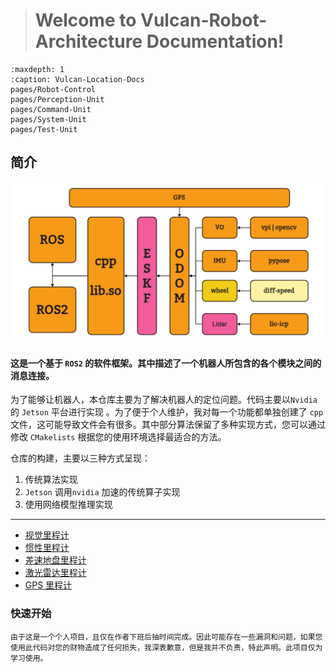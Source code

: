 > # Welcome to Vulcan-Robot-Architecture Documentation!

```{toctree}
:maxdepth: 1
:caption: Vulcan-Location-Docs
pages/Robot-Control
pages/Perception-Unit
pages/Command-Unit
pages/System-Unit
pages/Test-Unit
```

## 简介

![softWare pipeline](./_static/vulcan_tree.png)

#### 这是一个基于 `ROS2` 的软件框架。其中描述了一个机器人所包含的各个模块之间的消息连接。

为了能够让机器人，本仓库主要为了解决机器人的定位问题。代码主要以`Nvidia` 的 `Jetson` 平台进行实现 。为了便于个人维护，我对每一个功能都单独创建了 `cpp` 文件，这可能导致文件会有很多。其中部分算法保留了多种实现方式，您可以通过修改 `CMakelists` 根据您的使用环境选择最适合的方法。

仓库的构建，主要以三种方式呈现：

1. 传统算法实现
2. `Jetson` 调用`nvidia` 加速的传统算子实现
3. 使用网络模型推理实现

------



- [视觉里程计](./pages/Visual-Odometry.md)
- [惯性里程计](./pages/IMU-Odometry.md)
- [差速地盘里程计](./pages/Wheel-Odometry.md)
- [激光雷达里程计](./pages/Lidar-Odometry.md)
- [GPS 里程计](./pages/GPS-Odometry.md)

### 快速开始

```{note}
由于这是一个个人项目，且仅在作者下班后抽时间完成。因此可能存在一些漏洞和问题，如果您使用此代码对您的财物造成了任何损失，我深表歉意，但是我并不负责，特此声明。此项目仅为学习使用。
```